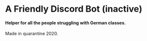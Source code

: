 # A Friendly Discord Bot (inactive)

#### Helper for all the people struggling with German classes.
Made in quarantine 2020.
